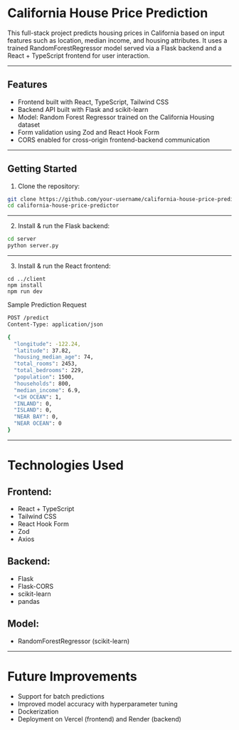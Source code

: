 # California House Price Prediction

This full-stack project predicts housing prices in California based on input features such as location, median income, and housing attributes. It uses a trained RandomForestRegressor model served via a Flask backend and a React + TypeScript frontend for user interaction.

---

## Features

- Frontend built with React, TypeScript, Tailwind CSS  
- Backend API built with Flask and scikit-learn  
- Model: Random Forest Regressor trained on the California Housing dataset  
- Form validation using Zod and React Hook Form  
- CORS enabled for cross-origin frontend-backend communication  

---

## Getting Started

1. Clone the repository:

```bash
git clone https://github.com/your-username/california-house-price-predictor.git
cd california-house-price-predictor

```

---

2. Install & run the Flask backend:

```bash
cd server
python server.py
```

---

3. Install & run the React frontend:

```bach
cd ../client
npm install
npm run dev
```

Sample Prediction Request

```bash
POST /predict
Content-Type: application/json

{
  "longitude": -122.24,
  "latitude": 37.82,
  "housing_median_age": 74,
  "total_rooms": 2453,
  "total_bedrooms": 229,
  "population": 1500,
  "households": 800,
  "median_income": 6.9,
  "<1H OCEAN": 1,
  "INLAND": 0,
  "ISLAND": 0,
  "NEAR BAY": 0,
  "NEAR OCEAN": 0
}
```

---

# Technologies Used

## Frontend:

- React + TypeScript
- Tailwind CSS
- React Hook Form
- Zod
- Axios

## Backend:

- Flask
- Flask-CORS
- scikit-learn
- pandas

## Model:

- RandomForestRegressor (scikit-learn)

---

# Future Improvements

- Support for batch predictions
- Improved model accuracy with hyperparameter tuning
- Dockerization
- Deployment on Vercel (frontend) and Render (backend)
